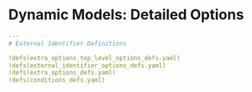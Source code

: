 # Dynamic Models: Detailed Options

```yaml
---
# External Identifier Definitions

!defs(extra_options_top_level_options_defs.yaml)
!defs(external_identifier_options_defs.yaml)
!defs(extra_options_defs.yaml)
!defs(conditions_defs.yaml)
```
